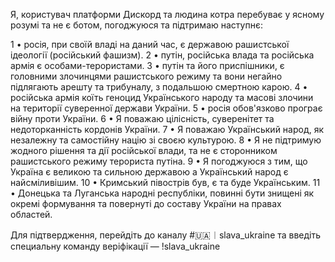 Я, користувач платформи Дискорд та людина котра перебуває у ясному розумі та не є ботом, погоджуюся та підтримаю наступнє:

1 • росія, при своїй владі на даний час, є державою рашистської ідеології (російський фашизм).
2 • путін, російська влада та російська армія є особами-терористами.
3 • путін та його приспішники, є головними злочинцями рашистського режиму та вони негайно підлягають арешту та трибуналу, з подальшою смертною карою.
4 • російська армія коїть геноцид Українського народу та масові злочини на території суверенної держави України.
5 • росія обов'язково програє війну проти України.
6 • Я поважаю цілісність, суверенітет та недоторканність кордонів України.
7 • Я поважаю Український народ, як незалежну та самостійну націю зі своєю культурою.
8 • Я не підтримую жодного рішення та дії російської влади, та не є сторонником рашистського режиму терориста путіна.
9 • Я погоджуюся з тим, що Україна є великою та сильною державою а Український народ є найсміливішим.
10 • Кримський півострів був, є та буде Українським.
11 • Донецька та Луганська народні республіки, повинні бути знищені як окремі формування та повернуті до составу України на правах областей.

Для підтвердження, перейдіть до каналу #🇺🇦︱slava_ukraine та введіть специальну команду веріфікації — !slava_ukraine